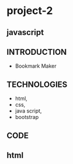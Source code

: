# project-2
## javascript
##  INTRODUCTION
* Bookmark Maker
## TECHNOLOGIES
* html,
* css,
* java script,
* bootstrap
## CODE
## html
